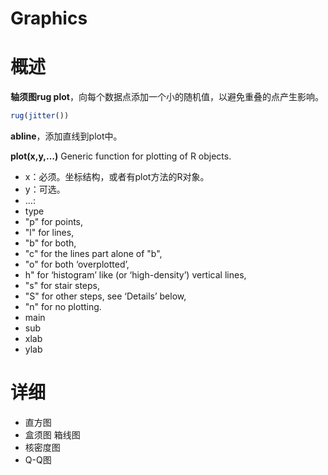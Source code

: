 # Graphics

# 概述

**轴须图rug plot**，向每个数据点添加一个小的随机值，以避免重叠的点产生影响。
```r
rug(jitter()) 
```

**abline**，添加直线到plot中。

**plot(x,y,…)**
Generic function for plotting of R objects.
- x：必须。坐标结构，或者有plot方法的R对象。
- y：可选。
- …:
 - type
  - "p" for points,
  - "l" for lines,
  - "b" for both,
  - "c" for the lines part alone of "b",
  - "o" for both ‘overplotted’,
  -  h" for ‘histogram’ like (or ‘high-density’) vertical lines,
  - "s" for stair steps,
  - "S" for other steps, see ‘Details’ below,
  - "n" for no plotting.
 - main 
 - sub
 - xlab
 - ylab

# 详细
- 直方图
- 盒须图 箱线图
- 核密度图
- Q-Q图

